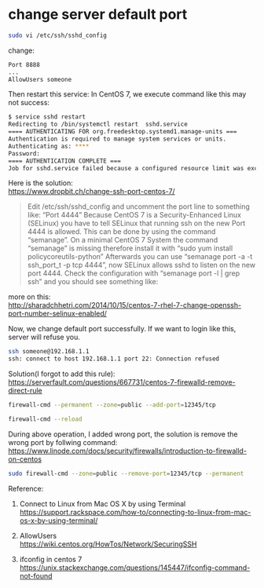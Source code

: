 # change server default port
``` bash
sudo vi /etc/ssh/sshd_config
```

change: 
``` bash
Port 8888
...
AllowUsers someone
```

Then restart this service:
In CentOS 7, we execute command like this may not success:
``` bash
$ service sshd restart
Redirecting to /bin/systemctl restart  sshd.service
==== AUTHENTICATING FOR org.freedesktop.systemd1.manage-units ===
Authentication is required to manage system services or units.
Authenticating as: ****
Password: 
==== AUTHENTICATION COMPLETE ===
Job for sshd.service failed because a configured resource limit was exceeded. See "systemctl status sshd.service" and "journalctl -xe" for details.
```

Here is the solution:<br/>
https://www.dropbit.ch/change-ssh-port-centos-7/<br/>
>Edit /etc/ssh/sshd_config and uncomment the port line to something like: “Port 4444”
Because CentOS 7 is a Security-Enhanced Linux (SELinux) you have to tell SELinux that running ssh on the new Port 4444 is allowed. This can be done by using the command “semanage”.
On a minimal CentOS 7 System the command “semanage” is missing therefore install it with “sudo yum install policycoreutils-python”
Afterwards you can use “semanage port -a -t ssh_port_t -p tcp 4444”, now SELinux allows sshd to listen on the new port 4444.
Check the configuration with “semanage port -l | grep ssh” and you should see something like:


more on this: <br/>
http://sharadchhetri.com/2014/10/15/centos-7-rhel-7-change-openssh-port-number-selinux-enabled/

Now, we change default port successfully. If we want to login like this, server will refuse you.
``` bash
ssh someone@192.168.1.1
ssh: connect to host 192.168.1.1 port 22: Connection refused
```

Solution(I forgot to add this rule):<br/>
https://serverfault.com/questions/667731/centos-7-firewalld-remove-direct-rule
``` bash
firewall-cmd --permanent --zone=public --add-port=12345/tcp

firewall-cmd --reload
```

During above operation, I added wrong port, the solution is remove the wrong port by follwing command:<br/>
https://www.linode.com/docs/security/firewalls/introduction-to-firewalld-on-centos
``` bash
sudo firewall-cmd --zone=public --remove-port=12345/tcp --permanent
```




Reference:
1. Connect to Linux from Mac OS X by using Terminal<br/>
https://support.rackspace.com/how-to/connecting-to-linux-from-mac-os-x-by-using-terminal/

2. AllowUsers<br/>
https://wiki.centos.org/HowTos/Network/SecuringSSH

3. ifconfig in centos 7
https://unix.stackexchange.com/questions/145447/ifconfig-command-not-found


